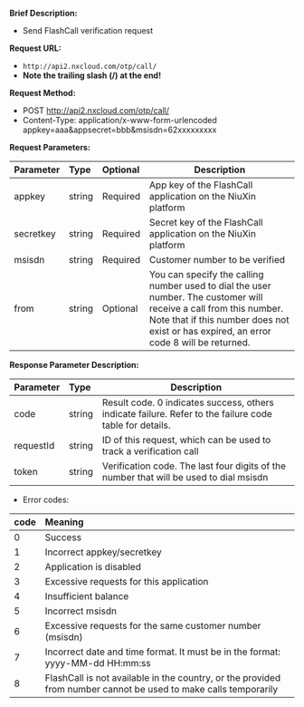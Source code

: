 **Brief Description:**
- Send FlashCall verification request

**Request URL:**
- `http://api2.nxcloud.com/otp/call/`
- **Note the trailing slash (/) at the end!**

**Request Method:**
- POST http://api2.nxcloud.com/otp/call/
- Content-Type: application/x-www-form-urlencoded  
appkey=aaa&appsecret=bbb&msisdn=62xxxxxxxxx

**Request Parameters:**
  
  |Parameter|Type|Optional|Description|
  |:-----  |:-----|:-----|-----|
  |appkey |string  | Required |App key of the FlashCall application on the NiuXin platform |
  |secretkey |string | Required  |Secret key of the FlashCall application on the NiuXin platform |
  |msisdn |string  | Required |Customer number to be verified |  
  |from |string | Optional  |You can specify the calling number used to dial the user number. The customer will receive a call from this number.<br/> Note that if this number does not exist or has expired, an error code 8 will be returned. |  

**Response Parameter Description:**
  
  |Parameter|Type|Description|
  |:-----  |:-----|-----|
  |code |string   |Result code. 0 indicates success, others indicate failure. Refer to the failure code table for details. |
  |requestId |string   |ID of this request, which can be used to track a verification call |
  |token |string   |Verification code. The last four digits of the number that will be used to dial msisdn |  

- Error codes:

|code|Meaning|
|:-----  |:-----|
|0 |Success   |
|1 |Incorrect appkey/secretkey   |
|2 |Application is disabled   |
|3 |Excessive requests for this application   |
|4 |Insufficient balance   |
|5 |Incorrect msisdn   |
|6 |Excessive requests for the same customer number (msisdn)   |
|7 |Incorrect date and time format. It must be in the format: yyyy-MM-dd HH:mm:ss |
|8 |FlashCall is not available in the country, or the provided from number cannot be used to make calls temporarily |